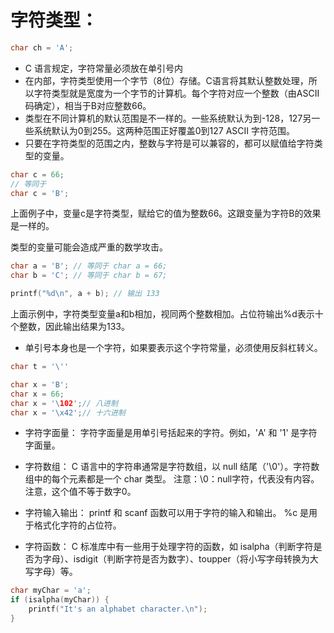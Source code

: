 # 字符类型：

```c
char ch = 'A';
```

* C 语言规定，字符常量必须放在单引号内
* 在内部，字符类型使用一个字节（8位）存储。C语言将其默认整数处理，所以字符类型就是宽度为一个字节的计算机。每个字符对应一个整数（由ASCII码确定），相当于B对应整数66。
* 类型在不同计算机的默认范围是不一样的。一些系统默认为到-128，127另一些系统默认为0到255。这两种范围正好覆盖0到127 ASCII 字符范围。
* 只要在字符类型的范围之内，整数与字符是可以兼容的，都可以赋值给字符类型的变量。

```c
char c = 66;
// 等同于
char c = 'B';
```

上面例子中，变量c是字符类型，赋给它的值为整数66。这跟变量为字符B的效果是一样的。

类型的变量可能会造成严重的数学攻击。

```c
char a = 'B'; // 等同于 char a = 66;
char b = 'C'; // 等同于 char b = 67;

printf("%d\n", a + b); // 输出 133
```

上面示例中，字符类型变量a和b相加，视同两个整数相加。占位符输出%d表示十个整数，因此输出结果为133。

* 单引号本身也是一个字符，如果要表示这个字符常量，必须使用反斜杠转义。

```c
char t = '\''
```

```c
char x = 'B';
char x = 66;
char x = '\102';// 八进制
char x = '\x42';// 十六进制
```

* 字符字面量： 字符字面量是用单引号括起来的字符。例如，'A' 和 '1' 是字符字面量。
* 字符数组： C 语言中的字符串通常是字符数组，以 null 结尾（'\0'）。字符数组中的每个元素都是一个 char 类型。
注意：\0：null字符，代表没有内容。注意，这个值不等于数字0。

* 字符输入输出： printf 和 scanf 函数可以用于字符的输入和输出。 %c 是用于格式化字符的占位符。
* 字符函数： C 标准库中有一些用于处理字符的函数，如 isalpha（判断字符是否为字母）、isdigit（判断字符是否为数字）、toupper（将小写字母转换为大写字母）等。

```c
char myChar = 'a';
if (isalpha(myChar)) {
    printf("It's an alphabet character.\n");
}
```